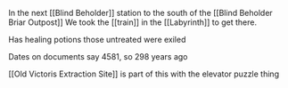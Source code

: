 In the next [[Blind Beholder]] station to the south of the [[Blind Beholder Briar Outpost]] 
We took the [[train]] in the [[Labyrinth]] to get there.

Has healing potions
those untreated were exiled 

Dates on documents say 4581, so 298 years ago


[[Old Victoris Extraction Site]] is part of this with the elevator puzzle thing